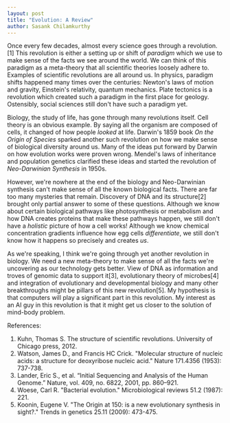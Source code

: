 ```yaml
---
layout: post
title: "Evolution: A Review"
author: Sasank Chilamkurthy
---
```


Once every few decades, almost every science goes through a revolution.[1] This revolution is either a setting up or shift of *paradigm* which we use to make sense of the facts we see around the world. We can think of this paradigm as a meta-theory that all scientific theories loosely adhere to. Examples of scientific revolutions are all around us. In physics, paradigm shifts happened many times over the centuries: Newton's laws of motion and gravity, Einstein's relativity, quantum mechanics. Plate tectonics is a revolution which created such a paradigm in the first place for geology. Ostensibly, social sciences still don't have such a paradigm yet.

Biology, the study of life, has gone through many revolutions itself. Cell theory is an obvious example. By saying all the organism are composed of cells, it changed of how people *looked* at life. Darwin's 1859 book *On the Origin of Species* sparked another such revolution on how we make sense of biological diversity around us. Many of the ideas put forward by Darwin on how evolution works were proven wrong. Mendel's laws of inheritance and population genetics clarified these ideas and started the revolution of *Neo-Darwinian Synthesis* in 1950s.

However, we're nowhere at the end of the biology and Neo-Darwinian synthesis can't make sense of all the known biological facts. There are far too many mysteries that remain. Discovery of DNA and its structure[2] brought only partial answer to some of these questions. Although we know about certain biological pathways like photosynthesis or metabolism and how DNA creates proteins that make these pathways happen, we still don't have a *holistic* picture of how a cell works! Although we know chemical concentration gradients influence how egg cells *differentiate*, we still don't know how it happens so precisely and creates *us*.

As we're speaking, I think we're going through yet another revolution in biology. We need a new meta-theory to make sense of all the facts we're uncovering as our technology gets better. View of DNA as information and troves of genomic data to support it[3], evolutionary theory of microbes[4] and integration of evolutionary and developmental biology and many other breakthroughs might be pillars of this new revolution[5]. My hypothesis is that computers will play a significant part in this revolution. My interest as an AI guy in this revolution is that it might get us closer to the solution of mind-body problem.


References:

1. Kuhn, Thomas S. The structure of scientific revolutions. University of Chicago press, 2012.
2. Watson, James D., and Francis HC Crick. "Molecular structure of nucleic acids: a structure for deoxyribose nucleic acid." Nature 171.4356 (1953): 737-738.
3. Lander, Eric S., et al. “Initial Sequencing and Analysis of the Human Genome.” Nature, vol. 409, no. 6822, 2001, pp. 860–921.
4. Woese, Carl R. "Bacterial evolution." Microbiological reviews 51.2 (1987): 221.
5. Koonin, Eugene V. "The Origin at 150: is a new evolutionary synthesis in sight?." Trends in genetics 25.11 (2009): 473-475.

